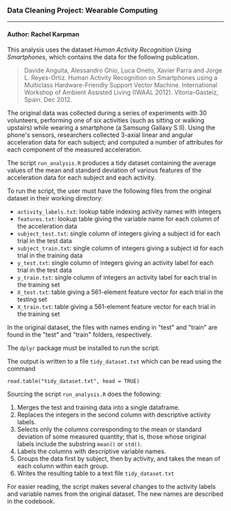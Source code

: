### Data Cleaning Project: Wearable Computing
***
#### Author: Rachel Karpman



This analysis uses the dataset _Human Activity Recognition Using Smartphones_, 
which contains the data for the following publication.

>Davide Anguita, Alessandro Ghio, Luca Oneto, Xavier Parra and 
Jorge L. Reyes-Ortiz. Human Activity Recognition on Smartphones 
using a Multiclass Hardware-Friendly Support Vector Machine. 
International Workshop of Ambient Assisted Living (IWAAL 2012). 
Vitoria-Gasteiz, Spain. Dec 2012.

The original data was collected during a series of experiments 
with 30 volunteers, performing one of six activities 
(such as sitting or walking upstairs) while wearing a smartphone (a Samsung Gallaxy S II).
 Using the phone's sensors, researchers collected 3-axial linear
 and angular acceleration data for each subject;
 and computed a number of attributes for each component 
of the measured acceleration.

The script `run_analysis.R` produces a tidy dataset containing
the average values of the mean and
standard deviation of various features of the acceleration data for 
each subject and each activity. 

To run the script, the user must have the following files from the 
original dataset in their working directory:

* `activity_labels.txt`: lookup table indexing activity names with integers
* `features.txt`: lookup table giving the variable name for each column of the acceleration data
* `subject_test.txt`: single column of integers giving a subject id for each 
trial in the test data
* `subject_train.txt`: single column of integers giving a subject id for each trial in the training data
* `y_test.txt`: single column of integers giving an activity label for each trial in the test data
* `y_train.txt`: single column of integers an activity label for each trial in 
the training set
* `X_test.txt`: table giving a 561-element feature vector for 
each trial in the testing set
* `X_train.txt`: table giving a 561-element feature vector for 
each trial in the training set


In the original dataset, the files with names ending in "test" and "train" 
are found in the "test" and "train" folders, respectively.

The `dplyr` package must be installed to run the script.

The output is written to a file `tidy_dataset.txt` which can be read using the 
 command
    
```
read.table("tidy_dataset.txt", head = TRUE)
```
  
Sourcing the script `run_analysis.R` does the following:

1. Merges the test and training data into a single dataframe.
2. Replaces the integers in the second column with descriptive activity labels.
3. Selects only the columns corresponding to the mean or standard deviation
of some measured quantity; that is, those whose original labels 
include the substring `mean()` or `std()`.
4. Labels the columns with descriptive variable names.
5. Groups the data first by subject, then by activity, and 
takes the mean of each column within each group. 
6. Writes the resulting table to a text file `tidy_dataset.txt`

For easier reading, the script makes several changes to the activity labels 
and variable names from the original dataset. The new names are described in the codebook.
